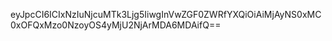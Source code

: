 eyJpcCI6ICIxNzIuNjcuMTk3Ljg5IiwgInVwZGF0ZWRfYXQiOiAiMjAyNS0xMC0xOFQxMzo0NzoyOS4yMjU2NjArMDA6MDAifQ==